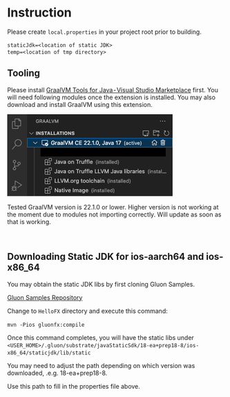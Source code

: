 # Instruction
Please create `local.properties` in your project root prior to building.

```
staticJdk=<location of static JDK>
temp=<location of tmp directory>
```

## Tooling
Please install [GraalVM Tools for Java - Visual Studio Marketplace](https://marketplace.visualstudio.com/items?itemName=oracle-labs-graalvm.graalvm) first. You will need following modules once the extension is installed. You may also download and install GraalVM using this extension.

![GraalVM Extension Modules](/images/graalvm_plugin_modules.png)

Tested GraalVM version is 22.1.0 or lower. Higher version is not working at the moment due to modules not importing correctly. Will update as soon as that is working.

<br>

## Downloading Static JDK for ios-aarch64 and ios-x86_64
You may obtain the static JDK libs by first cloning Gluon Samples. 

[Gluon Samples Repository](https://github.com/gluonhq/gluon-samples)

Change to `HelloFX` directory and execute this command:

`mvn -Pios gluonfx:compile`

Once this command completes, you will have the static libs under `<USER_HOME>/.gluon/substrate/javaStaticSdk/18-ea+prep18-8/ios-x86_64/staticjdk/lib/static`

You may need to adjust the path depending on which version was downloaded, .e.g. 18-ea+prep18-8.

Use this path to fill in the properties file above.

